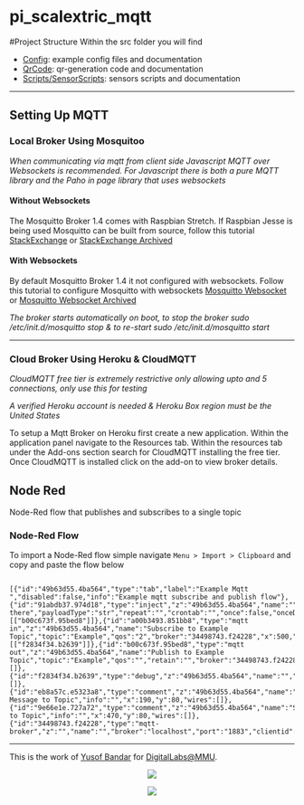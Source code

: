 # pi_scalextric_mqtt

#Project Structure
Within the src folder you will find
 - [Config](https://github.com/aliceliveprojects/pi_scalextric_mqtt/tree/master/mqtt/src/Config): example config files and documentation
 - [QrCode](https://github.com/aliceliveprojects/pi_scalextric_mqtt/tree/master/mqtt/src/QrCode): qr-generation code and documentation
 - [Scripts/SensorScripts](https://github.com/aliceliveprojects/pi_scalextric_mqtt/tree/master/mqtt/src/Scripts/sensorScripts): sensors scripts and documentation


---


## Setting Up MQTT 

### Local Broker Using Mosquitoo

*When communicating via mqtt from client side Javascript MQTT over Websockets is recommended. For Javascript there is both a pure MQTT library and the Paho in page library that uses websockets*

#### Without Websockets
The Mosquitto Broker 1.4 comes with Raspbian Stretch. If Raspbian Jesse is being used Mosquitto can be built from source, follow this tutorial [StackExchange](https://raspberrypi.stackexchange.com/questions/80051/how-to-upgrade-mosquitto-mqtt-to-the-latest-version) or [StackExchange Archived](http://web.archive.org/web/20181213135759/https://raspberrypi.stackexchange.com/questions/80051/how-to-upgrade-mosquitto-mqtt-to-the-latest-version)

#### With Websockets
By default Mosquitto Broker 1.4 it not configured with websockets. Follow this tutorial to configure Mosquitto with websockets
[Mosquitto Websocket](https://gist.github.com/smoofit/dafa493aec8d41ea057370dbfde3f3fc) or [Mosquitto Websocket Archived](http://web.archive.org/web/20181213140654/https://gist.github.com/smoofit/dafa493aec8d41ea057370dbfde3f3fc)

*The broker starts automatically on boot, to stop the broker sudo /etc/init.d/mosquitto stop & to re-start sudo /etc/init.d/mosquitto start* 

---

### Cloud Broker Using Heroku & CloudMQTT

*CloudMQTT free tier is extremely restrictive only allowing upto and 5 connections, only use this for testing*

*A verified Heroku account is needed & Heroku Box region must be the United States*



To setup a Mqtt Broker on Heroku first create a new application. Within the application panel navigate to the Resources tab. Within the resources tab under the Add-ons section search for CloudMQTT installing the free tier.
Once CloudMQTT is installed click on the add-on to view broker details. 



## Node Red

Node-Red flow that publishes and subscribes to a single topic

### Node-Red Flow

To import a Node-Red flow simple navigate ```Menu > Import > Clipboard``` and copy and paste the flow below

```

[{"id":"49b63d55.4ba564","type":"tab","label":"Example Mqtt ","disabled":false,"info":"Example mqtt subscribe and publish flow"},{"id":"91abdb37.974d18","type":"inject","z":"49b63d55.4ba564","name":"","topic":"","payload":"Hi there","payloadType":"str","repeat":"","crontab":"","once":false,"onceDelay":0.1,"x":130,"y":120,"wires":[["b00c673f.95bed8"]]},{"id":"a00b3493.851bb8","type":"mqtt in","z":"49b63d55.4ba564","name":"Subscribe to Example Topic","topic":"Example","qos":"2","broker":"34498743.f24228","x":500,"y":120,"wires":[["f2834f34.b2639"]]},{"id":"b00c673f.95bed8","type":"mqtt out","z":"49b63d55.4ba564","name":"Publish to Example Topic","topic":"Example","qos":"","retain":"","broker":"34498743.f24228","x":190,"y":160,"wires":[]},{"id":"f2834f34.b2639","type":"debug","z":"49b63d55.4ba564","name":"","active":true,"tosidebar":true,"console":false,"tostatus":false,"complete":"payload","x":450,"y":180,"wires":[]},{"id":"eb8a57c.e5323a8","type":"comment","z":"49b63d55.4ba564","name":"Publish Message to Topic","info":"","x":190,"y":80,"wires":[]},{"id":"9e66e1e.727a72","type":"comment","z":"49b63d55.4ba564","name":"Subscribe to Topic","info":"","x":470,"y":80,"wires":[]},{"id":"34498743.f24228","type":"mqtt-broker","z":"","name":"","broker":"localhost","port":"1883","clientid":"","usetls":false,"compatmode":true,"keepalive":"60","cleansession":true,"birthTopic":"","birthQos":"0","birthPayload":"","closeTopic":"","closeQos":"0","closePayload":"","willTopic":"","willQos":"0","willPayload":""}]

```

---


This is the work of [Yusof Bandar](https://github.com/YusofBandar) for [DigitalLabs@MMU](https://digitallabs.mmu.ac.uk/).

<p align="center">
<img align="middle" src="https://trello-attachments.s3.amazonaws.com/5b2caa657bcf194b4d089d48/5b98c7ec64145155e09b5083/d2e189709d3b79aa1222ef6e9b1f3735/DigitalLabsLogo_512x512.png"  />
 </p>
 
 
<p align="center">
<img align="middle" src="https://trello-attachments.s3.amazonaws.com/5b2caa657bcf194b4d089d48/5b98c7ec64145155e09b5083/e5f47675f420face27488d4e5330a48c/logo_mmu.png" />
 </p>

